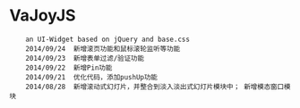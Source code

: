 VaJoyJS
=======

		an UI-Widget based on jQuery and base.css
		2014/09/24  新增滚页功能和鼠标滚轮监听等功能
		2014/09/23  新增表单过滤/验证功能
		2014/09/22  新增Pin功能
		2014/09/21  优化代码，添加pushUp功能
		2014/08/28  新增滚动式幻灯片，并整合到淡入淡出式幻灯片模块中； 新增模态窗口模块